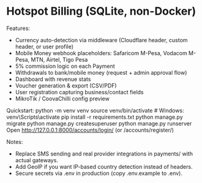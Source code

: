 Hotspot Billing (SQLite, non-Docker)
====================================
Features:
- Currency auto-detection via middleware (Cloudflare header, custom header, or user profile)
- Mobile Money webhook placeholders: Safaricom M-Pesa, Vodacom M-Pesa, MTN, Airtel, Tigo Pesa
- 5% commission logic on each Payment
- Withdrawals to bank/mobile money (request + admin approval flow)
- Dashboard with revenue stats
- Voucher generation & export (CSV/PDF)
- User registration capturing business/contact fields
- MikroTik / CoovaChilli config preview

Quickstart:
  python -m venv venv
  source venv/bin/activate  # Windows: venv\Scripts\activate
  pip install -r requirements.txt
  python manage.py migrate
  python manage.py createsuperuser
  python manage.py runserver
Open http://127.0.0.1:8000/accounts/login/  (or /accounts/register/)

Notes:
- Replace SMS sending and real provider integrations in payments/ with actual gateways.
- Add GeoIP if you want IP-based country detection instead of headers.
- Secure secrets via .env in production (copy .env.example to .env).
